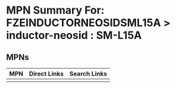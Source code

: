 



# MPN Summary For: FZEINDUCTORNEOSIDSML15A > inductor-neosid : SM-L15A

## MPNs
  

|MPN|Direct Links|Search Links|
| :--- | :--- | :--- |
||||
